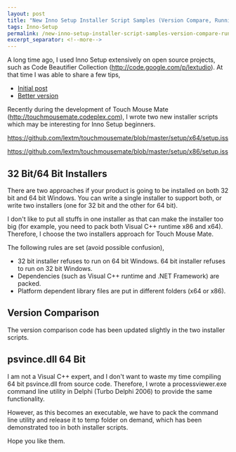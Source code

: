 ```yaml
---
layout: post
title: "New Inno Setup Installer Script Samples (Version Compare, Running Processes)"
tags: Inno-Setup
permalink: /new-inno-setup-installer-script-samples-version-compare-running-processes-112b407de77e
excerpt_separator: <!--more-->
---
```

A long time ago, I used Inno Setup extensively on open source projects, such as Code Beautifier Collection (http://code.google.com/p/lextudio). At that time I was able to share a few tips,

* [Initial post](/inno-setup-script-sample-for-version-comparison-d5ac8f776f1d)
* [Better version](/inno-setup-script-sample-for-version-comparison-advanced-version-c398d0ef18ad)

Recently during the development of Touch Mouse Mate (http://touchmousemate.codeplex.com), I wrote two new installer scripts which may be interesting for Inno Setup beginners.

https://github.com/lextm/touchmousemate/blob/master/setup/x64/setup.iss

https://github.com/lextm/touchmousemate/blob/master/setup/x86/setup.iss

<!--more-->
## 32 Bit/64 Bit Installers

There are two approaches if your product is going to be installed on both 32 bit and 64 bit Windows. You can write a single installer to support both, or write two installers (one for 32 bit and the other for 64 bit).

I don't like to put all stuffs in one installer as that can make the installer too big (for example, you need to pack both Visual C++ runtime x86 and x64). Therefore, I choose the two installers approach for Touch Mouse Mate.

The following rules are set (avoid possible confusion),

* 32 bit installer refuses to run on 64 bit Windows. 64 bit installer refuses to run on 32 bit Windows.
* Dependencies (such as Visual C++ runtime and .NET Framework) are packed.
* Platform dependent library files are put in different folders (x64 or x86).

## Version Comparison

The version comparison code has been updated slightly in the two installer scripts.

## psvince.dll 64 Bit

I am not a Visual C++ expert, and I don't want to waste my time compiling 64 bit psvince.dll from source code. Therefore, I wrote a processviewer.exe command line utility in Delphi (Turbo Delphi 2006) to provide the same functionality.

However, as this becomes an executable, we have to pack the command line utility and release it to temp folder on demand, which has been demonstrated too in both installer scripts.

Hope you like them.
